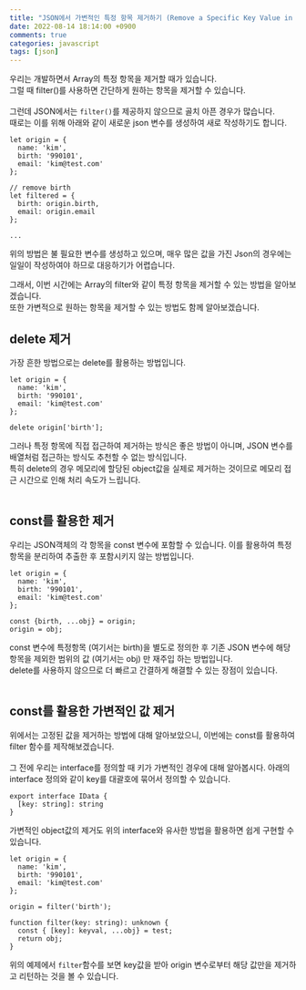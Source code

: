 ```yaml
---
title: "JSON에서 가변적인 특정 항목 제거하기 (Remove a Specific Key Value in JSON Dynamically)"
date: 2022-08-14 18:14:00 +0900
comments: true
categories: javascript
tags: [json]
---
```


우리는 개발하면서 Array의 특정 항목을 제거할 때가 있습니다.<br/>
그럴 때 filter()를 사용하면 간단하게 원하는 항목을 제거할 수 있습니다.<br/>
<br/>
그런데 JSON에서는 `filter()`를 제공하지 않으므로 골치 아픈 경우가 많습니다.<br/>
때로는 이를 위해 아래와 같이 새로운 json 변수를 생성하여 새로 작성하기도 합니다.<br/>

```tsx
let origin = {
  name: 'kim',
  birth: '990101',
  email: 'kim@test.com'
};

// remove birth
let filtered = {
  birth: origin.birth,
  email: origin.email
};

...
```

위의 방법은 불 필요한 변수를 생성하고 있으며, 매우 많은 값을 가진 Json의 경우에는 일일이 작성하여야 하므로 대응하기가 어렵습니다.<br/>

그래서, 이번 시간에는 Array의 filter와 같이 특정 항목을 제거할 수 있는 방법을 알아보겠습니다.<br/>
또한 가변적으로 원하는 항목을 제거할 수 있는 방법도 함께 알아보겠습니다.<br/>

## delete 제거

가장 흔한 방법으로는 delete를 활용하는 방법입니다.

```tsx
let origin = {
  name: 'kim',
  birth: '990101',
  email: 'kim@test.com'
};

delete origin['birth'];
```

그러나 특정 항목에 직접 접근하여 제거하는 방식은 좋은 방법이 아니며, JSON 변수를 배열처럼 접근하는 방식도 추천할 수 없는 방식입니다.<br/>
특히 delete의 경우 메모리에 할당된 object값을 실제로 제거하는 것이므로 메모리 접근 시간으로 인해 처리 속도가 느립니다. <br/>
<br/>

## const를 활용한 제거

우리는 JSON객체의 각 항목을 const 변수에 포함할 수 있습니다. 이를 활용하여 특정 항목을 분리하여 추출한 후 포함시키지 않는 방법입니다.

```tsx
let origin = {
  name: 'kim',
  birth: '990101',
  email: 'kim@test.com'
};

const {birth, ...obj} = origin;
origin = obj;
```

const 변수에 특정항목 (여기서는 birth)을 별도로 정의한 후 기존 JSON 변수에 해당 항목을 제외한 범위의 값 (여기서는 obj) 만 재주입 하는 방법입니다.<br/>
delete를 사용하지 않으므로 더 빠르고 간결하게 해결할 수 있는 장점이 있습니다.<br/>
<br/>

## const를 활용한 가변적인 값 제거

위에서는 고정된 값을 제거하는 방법에 대해 알아보았으니,
이번에는 const를 활용하여 filter 함수를 제작해보겠습니다.<br/>
<br/>
그 전에 우리는 interface를 정의할 때 키가 가변적인 경우에 대해 알아봅시다.
아래의 interface 정의와 같이 key를 대괄호에 묶어서 정의할 수 있습니다.<br/>

```tsx
export interface IData {
  [key: string]: string
}
```

가변적인 object값의 제거도 위의 interface와 유사한 방법을 활용하면 쉽게 구현할 수 있습니다.<br/>

```tsx
let origin = {
  name: 'kim',
  birth: '990101',
  email: 'kim@test.com'
};

origin = filter('birth');

function filter(key: string): unknown {
  const { [key]: keyval, ...obj} = test;
  return obj;
}

```

위의 예제에서 `filter`함수를 보면 key값을 받아 origin 변수로부터 해당 값만을 제거하고 리턴하는 것을 볼 수 있습니다.<br/>
<br/>



